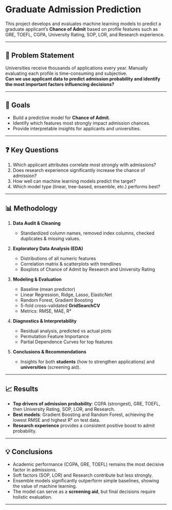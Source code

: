 # Graduate Admission Prediction

This project develops and evaluates machine learning models to predict a graduate applicant’s **Chance of Admit** based on profile features such as GRE, TOEFL, CGPA, University Rating, SOP, LOR, and Research experience.  

---

## 📌 Problem Statement
Universities receive thousands of applications every year. Manually evaluating each profile is time-consuming and subjective.  
**Can we use applicant data to predict admission probability and identify the most important factors influencing decisions?**

---

## 🎯 Goals
- Build a predictive model for **Chance of Admit**.  
- Identify which features most strongly impact admission chances.  
- Provide interpretable insights for applicants and universities.  

---

## ❓ Key Questions
1. Which applicant attributes correlate most strongly with admissions?  
2. Does research experience significantly increase the chance of admission?  
3. How well can machine learning models predict the target?  
4. Which model type (linear, tree-based, ensemble, etc.) performs best?  

---

## 📊 Methodology
1. **Data Audit & Cleaning**  
   - Standardized column names, removed index columns, checked duplicates & missing values.  

2. **Exploratory Data Analysis (EDA)**  
   - Distributions of all numeric features  
   - Correlation matrix & scatterplots with trendlines  
   - Boxplots of Chance of Admit by Research and University Rating  

3. **Modeling & Evaluation**  
   - Baseline (mean predictor)  
   - Linear Regression, Ridge, Lasso, ElasticNet  
   - Random Forest, Gradient Boosting  
   - 5-fold cross-validated **GridSearchCV**  
   - Metrics: RMSE, MAE, R²  

4. **Diagnostics & Interpretability**  
   - Residual analysis, predicted vs actual plots  
   - Permutation Feature Importance  
   - Partial Dependence Curves for top features  

5. **Conclusions & Recommendations**  
   - Insights for both **students** (how to strengthen applications) and **universities** (screening aid).  

---

## 📈 Results
- **Top drivers of admission probability**: CGPA (strongest), GRE, TOEFL, then University Rating, SOP, LOR, and Research.  
- **Best models**: Gradient Boosting and Random Forest, achieving the lowest RMSE and highest R² on test data.  
- **Research experience** provides a consistent positive boost to admit probability.  

---

## 💡 Conclusions
- Academic performance (CGPA, GRE, TOEFL) remains the most decisive factor in admissions.  
- Soft factors (SOP, LOR) and Research contribute but less strongly.  
- Ensemble models significantly outperform simple baselines, showing the value of machine learning.  
- The model can serve as a **screening aid**, but final decisions require holistic evaluation.  

---

